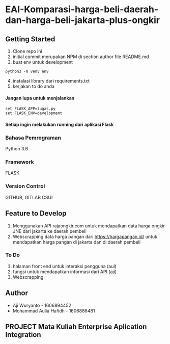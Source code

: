 # EAI-Komparasi-harga-beli-daerah-dan-harga-beli-jakarta-plus-ongkir

## Getting Started

1. Clone repo ini
2. initial commit merupakan NPM di section author file README.md
3. buat env untuk development
```
python3 -m venv env
```
4. instalasi library dari requirements.txt
5. kerjakan to do anda

#### Jangan lupa untuk menjalankan 
```
set FLASK_APP=tugas.py
set FLASK_ENV=development
```

#### Setiap ingin melakukan running dari aplikasi Flask

### Bahasa Pemrograman

Python 3.6

### Framework

FLASK

### Version Control

GITHUB, GITLAB CSUI

## Feature to Develop

1. Menggunakan API rajaongkir.com untuk mendapatkan data harga ongkir JNE dari jakarta ke daerah pembeli
2. Webscrapping data harga pangan dari https://hargapangan.id/ untuk mendapatkan harga pangan di jakarta dan di daerah pembeli

### To Do

1. halaman front end untuk interaksi pengguna (aul)
2. fungsi untuk mendapatkan informasi dari API  (aji)
3. Webscrapping

## Author
- Aji Wuryanto - 1606894452
- Mohammad Aulia Hafidh - 1606888481

## PROJECT Mata Kuliah Enterprise Aplication Integration
